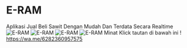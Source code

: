# E-RAM
Aplikasi Jual Beli Sawit Dengan Mudah Dan Terdata Secara Realtime
![E-RAM](https://user-images.githubusercontent.com/52454224/231185697-4e3f9a24-c2eb-4b83-b92a-8e6583437559.png)
![E-RAM](https://user-images.githubusercontent.com/52454224/231186097-93bef1cc-8947-47b8-8764-71148ff14b23.png)
![E-RAM](https://user-images.githubusercontent.com/52454224/231186708-f43c1a9d-1a31-4baf-8c14-785789e2ca55.png)
![E-RAM](https://user-images.githubusercontent.com/52454224/231186877-84f999b1-304c-4451-a8de-dc2e2c9c4c29.png)
Minat Klick tautan di bawah ini !
https://wa.me/6282360957575
